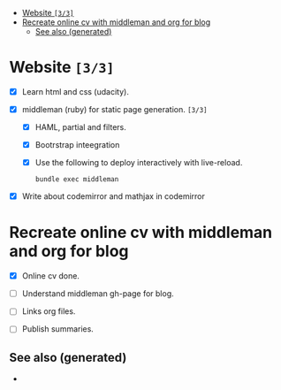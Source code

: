 - [Website <code>[3/3]</code>](#org3db21af)
- [Recreate online cv with middleman and org for blog](#orga6ac70d)
  - [See also (generated)](#orgd6b84dd)



<a id="org3db21af"></a>

# Website <code>[3/3]</code>

-   [X] Learn html and css (udacity).
-   [X] middleman (ruby) for static page generation. <code>[3/3]</code>
    -   [X] HAML, partial and filters.
    -   [X] Bootrstrap inteegration
    -   [X] Use the following to deploy interactively with live-reload.
        
        ```sh
        bundle exec middleman
        ```

-   [X] Write about codemirror and mathjax in codemirror


<a id="orga6ac70d"></a>

# Recreate online cv with middleman and org for blog

-   [X] Online cv done.
-   [ ] Understand middleman gh-page for blog.
-   [ ] Links org files.
-   [ ] Publish summaries.


<a id="orgd6b84dd"></a>

## See also (generated)

-

